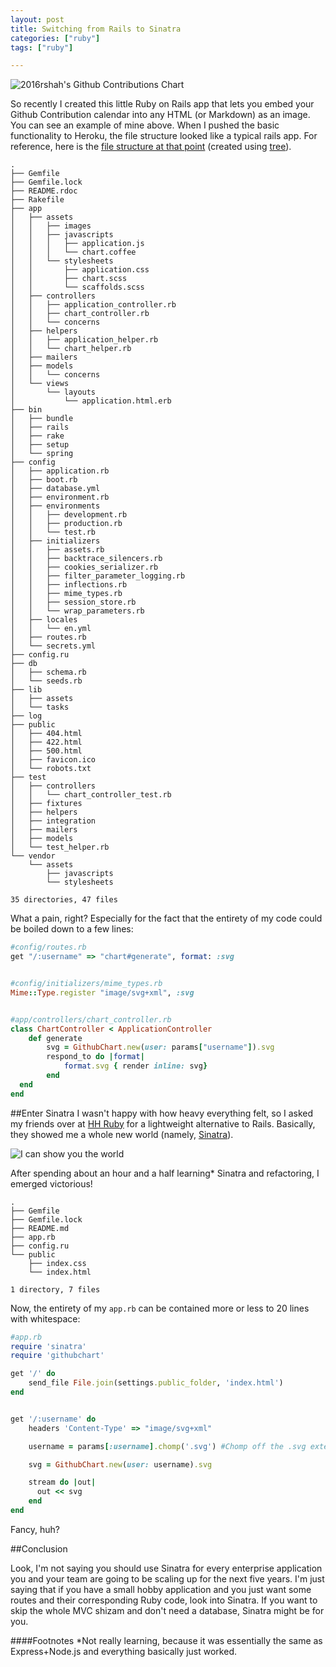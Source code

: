 ```yaml
---
layout: post
title: Switching from Rails to Sinatra
categories: ["ruby"]
tags: ["ruby"]

---
```


![2016rshah's Github Contributions Chart](http://ghchart.rshah.io/2016rshah)

So recently I created this little Ruby on Rails app that lets you embed your Github Contribution calendar into any HTML (or Markdown) as an image. You can see an example of mine above. When I pushed the basic functionality to Heroku, the file structure looked like a typical rails app. For reference, here is the [file structure at that point](https://github.com/2016rshah/githubchart-api/tree/bb813c46188d24a7eb620b69c2a4f07baacc505f) (created using [tree](http://mama.indstate.edu/users/ice/tree/)). 

```
.
├── Gemfile
├── Gemfile.lock
├── README.rdoc
├── Rakefile
├── app
│   ├── assets
│   │   ├── images
│   │   ├── javascripts
│   │   │   ├── application.js
│   │   │   └── chart.coffee
│   │   └── stylesheets
│   │       ├── application.css
│   │       ├── chart.scss
│   │       └── scaffolds.scss
│   ├── controllers
│   │   ├── application_controller.rb
│   │   ├── chart_controller.rb
│   │   └── concerns
│   ├── helpers
│   │   ├── application_helper.rb
│   │   └── chart_helper.rb
│   ├── mailers
│   ├── models
│   │   └── concerns
│   └── views
│       └── layouts
│           └── application.html.erb
├── bin
│   ├── bundle
│   ├── rails
│   ├── rake
│   ├── setup
│   └── spring
├── config
│   ├── application.rb
│   ├── boot.rb
│   ├── database.yml
│   ├── environment.rb
│   ├── environments
│   │   ├── development.rb
│   │   ├── production.rb
│   │   └── test.rb
│   ├── initializers
│   │   ├── assets.rb
│   │   ├── backtrace_silencers.rb
│   │   ├── cookies_serializer.rb
│   │   ├── filter_parameter_logging.rb
│   │   ├── inflections.rb
│   │   ├── mime_types.rb
│   │   ├── session_store.rb
│   │   └── wrap_parameters.rb
│   ├── locales
│   │   └── en.yml
│   ├── routes.rb
│   └── secrets.yml
├── config.ru
├── db
│   ├── schema.rb
│   └── seeds.rb
├── lib
│   ├── assets
│   └── tasks
├── log
├── public
│   ├── 404.html
│   ├── 422.html
│   ├── 500.html
│   ├── favicon.ico
│   └── robots.txt
├── test
│   ├── controllers
│   │   └── chart_controller_test.rb
│   ├── fixtures
│   ├── helpers
│   ├── integration
│   ├── mailers
│   ├── models
│   └── test_helper.rb
└── vendor
    └── assets
        ├── javascripts
        └── stylesheets

35 directories, 47 files
```

What a pain, right? Especially for the fact that the entirety of my code could be boiled down to a few lines:

```Ruby
#config/routes.rb
get "/:username" => "chart#generate", format: :svg


#config/initializers/mime_types.rb
Mime::Type.register "image/svg+xml", :svg  


#app/controllers/chart_controller.rb
class ChartController < ApplicationController
	def generate
        svg = GithubChart.new(user: params["username"]).svg
		respond_to do |format|
			format.svg { render inline: svg}
		end 
  end
end
```

##Enter Sinatra
I wasn't happy with how heavy everything felt, so I asked my friends over at [HH Ruby](https://www.facebook.com/groups/HHRuby/) for a lightweight alternative to Rails. Basically, they showed me a whole new world (namely, [Sinatra](http://www.sinatrarb.com/)).

![I can show you the world](https://33.media.tumblr.com/ede03f400cc31e408b37c82ab5bcdd17/tumblr_inline_ntv7x6qDKx1t2rgkb_500.gif)

After spending about an hour and a half learning* Sinatra and refactoring, I emerged victorious!

```
.
├── Gemfile
├── Gemfile.lock
├── README.md
├── app.rb
├── config.ru
└── public
    ├── index.css
    └── index.html

1 directory, 7 files
```

Now, the entirety of my `app.rb` can be contained more or less to 20 lines with whitespace:

```Ruby
#app.rb
require 'sinatra'
require 'githubchart'

get '/' do
    send_file File.join(settings.public_folder, 'index.html')
end


get '/:username' do
    headers 'Content-Type' => "image/svg+xml"

    username = params[:username].chomp('.svg') #Chomp off the .svg extension to be backwards compatible

    svg = GithubChart.new(user: username).svg

    stream do |out|
      out << svg
    end
end
```

Fancy, huh?

##Conclusion

Look, I'm not saying you should use Sinatra for every enterprise application you and your team are going to be scaling up for the next five years. I'm just saying that if you have a small hobby application and you just want some routes and their corresponding Ruby code, look into Sinatra. If you want to skip the whole MVC shizam and don't need a database, Sinatra might be for you. 

####Footnotes
*Not really learning, because it was essentially the same as Express+Node.js and everything basically just worked.  

